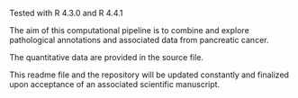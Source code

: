 Tested with R 4.3.0 and R 4.4.1

The aim of this computational pipeline is to combine and explore pathological annotations and associated data from pancreatic cancer.

The quantitative data are provided in the source file.

This readme file and the repository will be updated constantly and finalized upon acceptance of an associated scientific manuscript. 
